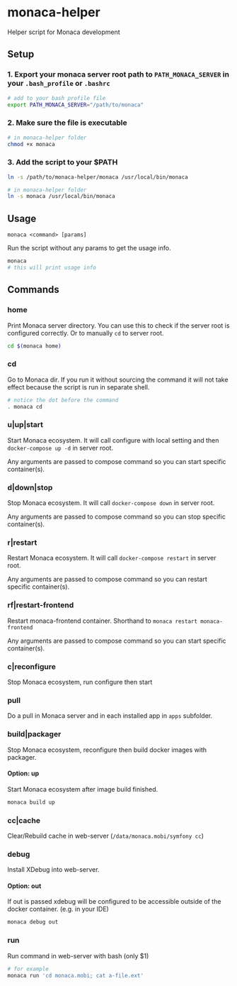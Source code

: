 # monaca-helper
Helper script for Monaca development

## Setup

### 1. Export your monaca server root path to `PATH_MONACA_SERVER` in your `.bash_profile` or `.bashrc`

```bash
# add to your bash profile file
export PATH_MONACA_SERVER="/path/to/monaca"
```

### 2. Make sure the file is executable

```bash
# in monaca-helper folder
chmod +x monaca
```

### 3. Add the script to your $PATH

```bash
ln -s /path/to/monaca-helper/monaca /usr/local/bin/monaca

# in monaca-helper folder
ln -s monaca /usr/local/bin/monaca
```

## Usage

```
monaca <command> [params]
```

Run the script without any params to get the usage info.

```bash
monaca
# this will print usage info
```

## Commands

### home                 

Print Monaca server directory. You can use this to check if the server root is
configured correctly. Or to manually `cd` to server root.

```bash
cd $(monaca home)
```

### cd

Go to Monaca dir. If you run it without sourcing the command it will not take
effect because the script is run in separate shell.

```bash
# notice the dot before the command
. monaca cd
```

### u|up|start

Start Monaca ecosystem. It will call configure with local setting and then
`docker-compose up -d` in server root.

Any arguments are passed to compose command so you can start specific
container(s).

### d|down|stop

Stop Monaca ecosystem. It will call `docker-compose down` in server root.

Any arguments are passed to compose command so you can stop specific
container(s).

### r|restart

Restart Monaca ecosystem. It will call `docker-compose restart` in server root.

Any arguments are passed to compose command so you can restart specific
container(s).

### rf|restart-frontend

Restart monaca-frontend container. Shorthand to `monaca restart monaca-frontend`

Any arguments are passed to compose command so you can start specific
container(s).

### c|reconfigure

Stop Monaca ecosystem, run configure then start

### pull

Do a pull in Monaca server and in each installed app in `apps` subfolder.

### build|packager

Stop Monaca ecosystem, reconfigure then build docker images with packager.

#### Option: up

Start Monaca ecosystem after image build finished.

```bash
monaca build up
```

### cc|cache

Clear/Rebuild cache in web-server (`/data/monaca.mobi/symfony cc`)

### debug

Install XDebug into web-server.

#### Option: out

If out is passed xdebug will be configured to be accessible outside of the
docker container. (e.g. in your IDE)

```bash
monaca debug out
```

### run

Run command in web-server with bash (only $1)

```bash
# for example
monaca run 'cd monaca.mobi; cat a-file.ext'
```

